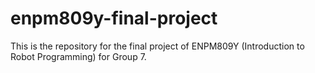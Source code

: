 # enpm809y-final-project
This is the repository for the final project of ENPM809Y (Introduction to Robot Programming) for Group 7.
